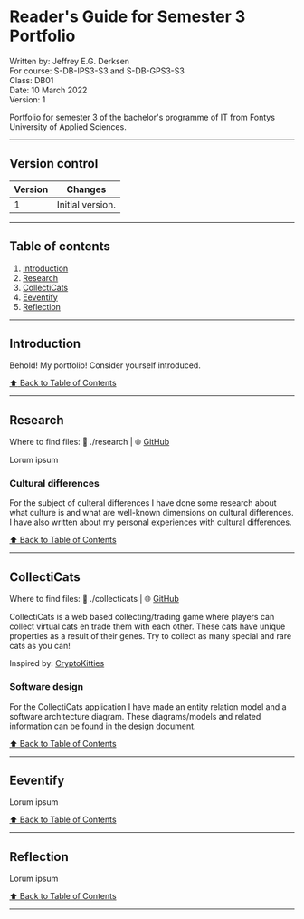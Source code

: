 # Reader's Guide for Semester 3 Portfolio

Written by: Jeffrey E.G. Derksen  
For course: S-DB-IPS3-S3 and S-DB-GPS3-S3  
Class: DB01  
Date: 10 March 2022  
Version: 1  

Portfolio for semester 3 of the bachelor's programme of IT from Fontys University of Applied Sciences.

---

## Version control

| Version | Changes |
|---------|---------|
| 1 | Initial version. |

---

## Table of contents

1. [Introduction](#introduction)
2. [Research](#research)
3. [CollectiCats](#collecticats)
4. [Eeventify](#eeventify)
5. [Reflection](#reflection)

---

## Introduction

Behold! My portfolio! Consider yourself introduced.

[:arrow_up: Back to Table of Contents](#table-of-contents)

---

## Research

Where to find files: 📁 ./research | 🌐 [GitHub](https://github.com/jeffrey-fontys/s3-portfolio/tree/main/research)

Lorum ipsum

### Cultural differences

For the subject of culteral differences I have done some research about what culture is and what are well-known dimensions on cultural differences. I have also written about my personal experiences with cultural differences.

[⬆️ Back to Table of Contents](#table-of-contents)

---

## CollectiCats

Where to find files: 📁 ./collecticats | 🌐 [GitHub](https://github.com/jeffrey-fontys/s3-portfolio/tree/main/collecticats)

CollectiCats is a web based collecting/trading game where players can collect virtual cats en trade them with each other. These cats have unique properties as a result of their genes. Try to collect as many special and rare cats as you can!

Inspired by: [CryptoKitties](https://www.cryptokitties.co/)

### Software design

For the CollectiCats application I have made an entity relation model and a software architecture diagram. These diagrams/models and related information can be found in the design document.

[⬆️ Back to Table of Contents](#table-of-contents)

---

## Eeventify

Lorum ipsum

[⬆️ Back to Table of Contents](#table-of-contents)

---

## Reflection

Lorum ipsum

[⬆️ Back to Table of Contents](#table-of-contents)

---

